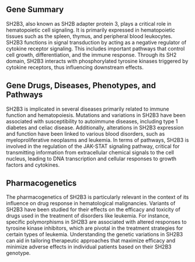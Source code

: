 ## Gene Summary
SH2B3, also known as SH2B adapter protein 3, plays a critical role in hematopoietic cell signaling. It is primarily expressed in hematopoietic tissues such as the spleen, thymus, and peripheral blood leukocytes. SH2B3 functions in signal transduction by acting as a negative regulator of cytokine receptor signaling. This includes important pathways that control cell growth, differentiation, and the immune response. Through its SH2 domain, SH2B3 interacts with phosphorylated tyrosine kinases triggered by cytokine receptors, thus influencing downstream effects.

## Gene Drugs, Diseases, Phenotypes, and Pathways
SH2B3 is implicated in several diseases primarily related to immune function and hematopoiesis. Mutations and variations in SH2B3 have been associated with susceptibility to autoimmune diseases, including type 1 diabetes and celiac disease. Additionally, alterations in SH2B3 expression and function have been linked to various blood disorders, such as myeloproliferative neoplasms and leukemia. In terms of pathways, SH2B3 is involved in the regulation of the JAK-STAT signaling pathway, critical for transmitting information from extracellular chemical signals to the cell nucleus, leading to DNA transcription and cellular responses to growth factors and cytokines.

## Pharmacogenetics
The pharmacogenetics of SH2B3 is particularly relevant in the context of its influence on drug response in hematological malignancies. Variants of SH2B3 have been studied for their effects on the efficacy and toxicity of drugs used in the treatment of disorders like leukemia. For instance, specific polymorphisms in SH2B3 are associated with altered responses to tyrosine kinase inhibitors, which are pivotal in the treatment strategies for certain types of leukemia. Understanding the genetic variations in SH2B3 can aid in tailoring therapeutic approaches that maximize efficacy and minimize adverse effects in individual patients based on their SH2B3 genotype.